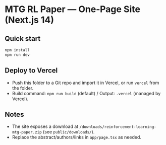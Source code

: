 # MTG RL Paper — One‑Page Site (Next.js 14)

## Quick start
```bash
npm install
npm run dev
```

## Deploy to Vercel
- Push this folder to a Git repo and import it in Vercel, or run `vercel` from the folder.
- Build command: `npm run build` (default) / Output: `.vercel` (managed by Vercel).

## Notes
- The site exposes a download at `/downloads/reinforcement-learning-mtg-paper.zip` (see `public/downloads/`).
- Replace the abstract/authors/links in `app/page.tsx` as needed.